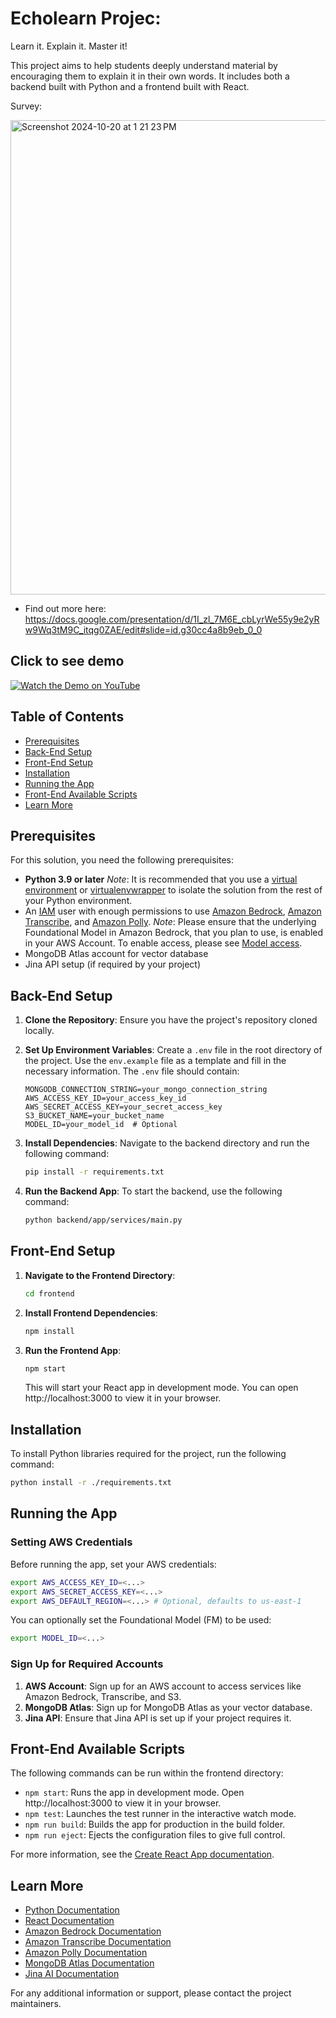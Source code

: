 # Echolearn Projec: 
Learn it. Explain it. Master it!


This project aims to help students deeply understand material by encouraging them to explain it in their own words. It includes both a backend built with Python and a frontend built with React.

Survey:

<img width="759" alt="Screenshot 2024-10-20 at 1 21 23 PM" src="https://github.com/user-attachments/assets/865d3200-338e-4105-b523-aac238c582ba">

- Find out more here: https://docs.google.com/presentation/d/1I_zl_7M6E_cbLyrWe55y9e2yRw9Wq3tM9C_itqg0ZAE/edit#slide=id.g30cc4a8b9eb_0_0



## Click to see demo


[![Watch the Demo on YouTube](https://img.youtube.com/vi/JCcmNNLoctY/0.jpg)](https://youtu.be/JCcmNNLoctY)



## Table of Contents

- [Prerequisites](#prerequisites)
- [Back-End Setup](#back-end-setup)
- [Front-End Setup](#front-end-setup)
- [Installation](#installation)
- [Running the App](#running-the-app)
- [Front-End Available Scripts](#front-end-available-scripts)
- [Learn More](#learn-more)

## Prerequisites

For this solution, you need the following prerequisites:

- **Python 3.9 or later**
  *Note*: It is recommended that you use a [virtual environment](https://docs.python.org/3.9/library/venv.html) or [virtualenvwrapper](https://virtualenvwrapper.readthedocs.io/en/latest/) to isolate the solution from the rest of your Python environment.
- An [IAM](https://aws.amazon.com/iam/) user with enough permissions to use [Amazon Bedrock](https://aws.amazon.com/bedrock/), [Amazon Transcribe](https://aws.amazon.com/pm/transcribe), and [Amazon Polly](https://aws.amazon.com/polly/).
  *Note*: Please ensure that the underlying Foundational Model in Amazon Bedrock, that you plan to use, is enabled in your AWS Account. To enable access, please see [Model access](https://docs.aws.amazon.com/bedrock/latest/userguide/model-access.html).
- MongoDB Atlas account for vector database
- Jina API setup (if required by your project)

## Back-End Setup

1. **Clone the Repository**: 
   Ensure you have the project's repository cloned locally.

2. **Set Up Environment Variables**: 
   Create a `.env` file in the root directory of the project. Use the `env.example` file as a template and fill in the necessary information. The `.env` file should contain:

   ```
   MONGODB_CONNECTION_STRING=your_mongo_connection_string
   AWS_ACCESS_KEY_ID=your_access_key_id
   AWS_SECRET_ACCESS_KEY=your_secret_access_key
   S3_BUCKET_NAME=your_bucket_name
   MODEL_ID=your_model_id  # Optional
   ```

3. **Install Dependencies**: 
   Navigate to the backend directory and run the following command:
   ```bash
   pip install -r requirements.txt
   ```

4. **Run the Backend App**:
   To start the backend, use the following command:
   ```bash
   python backend/app/services/main.py
   ```
## Front-End Setup

1. **Navigate to the Frontend Directory**:
   ```bash
   cd frontend
   ```

2. **Install Frontend Dependencies**:
   ```bash
   npm install
   ```

3. **Run the Frontend App**:
   ```bash
   npm start
   ```
   This will start your React app in development mode. You can open http://localhost:3000 to view it in your browser.

## Installation

To install Python libraries required for the project, run the following command:
```bash
python install -r ./requirements.txt
```

## Running the App

### Setting AWS Credentials

Before running the app, set your AWS credentials:
```bash
export AWS_ACCESS_KEY_ID=<...>
export AWS_SECRET_ACCESS_KEY=<...>
export AWS_DEFAULT_REGION=<...> # Optional, defaults to us-east-1
```

You can optionally set the Foundational Model (FM) to be used:
```bash
export MODEL_ID=<...>
```

### Sign Up for Required Accounts

1. **AWS Account**: Sign up for an AWS account to access services like Amazon Bedrock, Transcribe, and S3.
2. **MongoDB Atlas**: Sign up for MongoDB Atlas as your vector database.
3. **Jina API**: Ensure that Jina API is set up if your project requires it.

## Front-End Available Scripts

The following commands can be run within the frontend directory:

- `npm start`: Runs the app in development mode. Open http://localhost:3000 to view it in your browser.
- `npm test`: Launches the test runner in the interactive watch mode.
- `npm run build`: Builds the app for production in the build folder.
- `npm run eject`: Ejects the configuration files to give full control.

For more information, see the [Create React App documentation](https://facebook.github.io/create-react-app/docs/getting-started).

## Learn More

- [Python Documentation](https://docs.python.org/)
- [React Documentation](https://reactjs.org/)
- [Amazon Bedrock Documentation](https://docs.aws.amazon.com/bedrock/)
- [Amazon Transcribe Documentation](https://docs.aws.amazon.com/transcribe/)
- [Amazon Polly Documentation](https://docs.aws.amazon.com/polly/)
- [MongoDB Atlas Documentation](https://docs.atlas.mongodb.com/)
- [Jina AI Documentation](https://docs.jina.ai/)

For any additional information or support, please contact the project maintainers.
